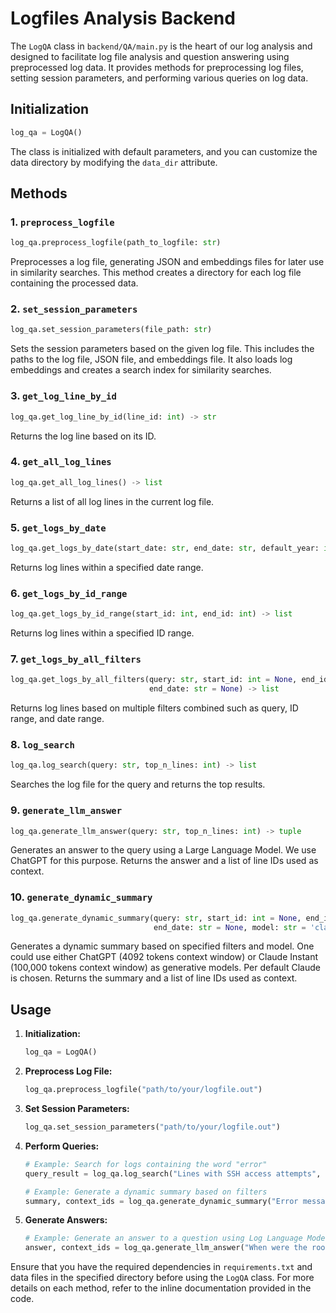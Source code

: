 # Logfiles Analysis Backend

The `LogQA` class in `backend/QA/main.py` is the heart of our log analysis and designed to facilitate log file analysis and question answering using preprocessed log data. It provides methods for preprocessing log files, setting session parameters, and performing various queries on log data.

## Initialization

```python
log_qa = LogQA()
```

The class is initialized with default parameters, and you can customize the data directory by modifying the `data_dir` attribute.

## Methods

### 1. `preprocess_logfile`

```python
log_qa.preprocess_logfile(path_to_logfile: str)
```

Preprocesses a log file, generating JSON and embeddings files for later use in similarity searches. This method creates a directory for each log file containing the processed data.

### 2. `set_session_parameters`

```python
log_qa.set_session_parameters(file_path: str)
```

Sets the session parameters based on the given log file. This includes the paths to the log file, JSON file, and embeddings file. It also loads log embeddings and creates a search index for similarity searches.

### 3. `get_log_line_by_id`

```python
log_qa.get_log_line_by_id(line_id: int) -> str
```

Returns the log line based on its ID.

### 4. `get_all_log_lines`

```python
log_qa.get_all_log_lines() -> list
```

Returns a list of all log lines in the current log file.

### 5. `get_logs_by_date`

```python
log_qa.get_logs_by_date(start_date: str, end_date: str, default_year: int = 2023, given_logs: list = None) -> list
```

Returns log lines within a specified date range.

### 6. `get_logs_by_id_range`

```python
log_qa.get_logs_by_id_range(start_id: int, end_id: int) -> list
```

Returns log lines within a specified ID range.

### 7. `get_logs_by_all_filters`

```python
log_qa.get_logs_by_all_filters(query: str, start_id: int = None, end_id: int = None, start_date: str = None,
                               end_date: str = None) -> list
```

Returns log lines based on multiple filters combined such as query, ID range, and date range.

### 8. `log_search`

```python
log_qa.log_search(query: str, top_n_lines: int) -> list
```

Searches the log file for the query and returns the top results.

### 9. `generate_llm_answer`

```python
log_qa.generate_llm_answer(query: str, top_n_lines: int) -> tuple
```

Generates an answer to the query using a Large Language Model. We use ChatGPT for this purpose. Returns the answer and a list of line IDs used as context.

### 10. `generate_dynamic_summary`

```python
log_qa.generate_dynamic_summary(query: str, start_id: int = None, end_id: int = None, start_date: str = None,
                                end_date: str = None, model: str = 'claude') -> tuple
```

Generates a dynamic summary based on specified filters and model. One could use either ChatGPT (4092 tokens context window) or Claude Instant (100,000 tokens context window) as generative models. Per default Claude is chosen. Returns the summary and a list of line IDs used as context.



## Usage

1. **Initialization:**
   ```python
   log_qa = LogQA()
   ```

2. **Preprocess Log File:**
   ```python
   log_qa.preprocess_logfile("path/to/your/logfile.out")
   ```

3. **Set Session Parameters:**
   ```python
   log_qa.set_session_parameters("path/to/your/logfile.out")
   ```

4. **Perform Queries:**
   ```python
   # Example: Search for logs containing the word "error"
   query_result = log_qa.log_search("Lines with SSH access attempts", top_n_lines=5)
   ```

   ```python
   # Example: Generate a dynamic summary based on filters
   summary, context_ids = log_qa.generate_dynamic_summary("Error messages", start_id=10, end_id=20, start_date="Nov 08 13:42:49", end_date="Nov 11 13:42:49")
   ```

5. **Generate Answers:**
   ```python
   # Example: Generate an answer to a question using Log Language Model
   answer, context_ids = log_qa.generate_llm_answer("When were the root privileges for user avahi removed?", top_n_lines=25)
   ```

Ensure that you have the required dependencies in `requirements.txt` and data files in the specified directory before using the `LogQA` class. For more details on each method, refer to the inline documentation provided in the code.